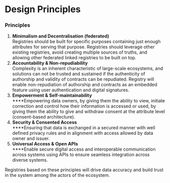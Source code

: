 # Design Principles

### Principles

1. **Minimalism and Decentralisation (federated)**\
   Registries should be built for specific purposes containing just enough attributes for serving that purpose. Registries should leverage other existing registries, avoid creating multiple sources of truths, and allowing other federated linked registries to be built on top.
2. **Accountability & Non-repudiability**\
   Complexity is an inherent characteristic of large-scale ecosystems, and solutions can not be trusted and sustained if the authenticity of authorship and validity of contracts can be repudiated. Registry will enable non-repudiation of authorship and contracts as an embedded feature using user authentication and digital signatures.
3. **Empowerment & Self-maintainability**\
   \*\*\*\*Empowering data owners, by giving them the ability to view, initiate correction and control how their information is accessed or used, by giving them the ability to give and withdraw consent at the attribute level (consent-based architecture).
4. **Security & Consented Access**\
   \*\*\*\*Ensuring that data is exchanged in a secured manner with well defined privacy rules and in alignment with access allowed by data owner and issuer.
5. **Universal Access & Open APIs**\
   \*\*\*\*Enable secure digital access and interoperable communication across systems using APIs to ensure seamless integration across diverse systems.

Registries based on these principles will drive data accuracy and build trust in the system among the actors of the ecosystem.
